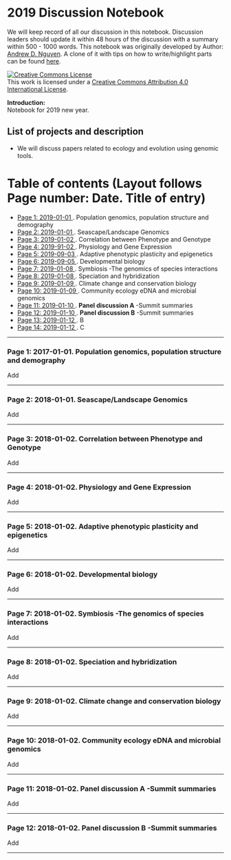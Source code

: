 

# 2019 Discussion Notebook

We will keep record of all our discussion in this notebook. Discussion leaders should update it within 48 hours of the discussion with a summary within 500 - 1000 words. This notebook was originally developed by Author: [Andrew D. Nguyen](https://adnguyen.github.io). A clone of it with tips on how to write/highlight parts can be found [here](https://github.com/pradac/Notebooks_and_Protocols).

<a rel="license" href="http://creativecommons.org/licenses/by/4.0/"><img alt="Creative Commons License" style="border-width:0" src="https://i.creativecommons.org/l/by/4.0/88x31.png" /></a><br />This work is licensed under a <a rel="license" href="http://creativecommons.org/licenses/by/4.0/">Creative Commons Attribution 4.0 International License</a>.    

**Introduction:**    
Notebook for 2019 new year.

## List of projects and description   
* We will discuss papers related to ecology and evolution using genomic tools.

# Table of contents (Layout follows Page number: Date. Title of entry)    
* [Page 1: 2019-01-01 ](#id-section1). Population genomics, population structure and demography
* [Page 2: 2019-01-01 ](#id-section2). Seascape/Landscape Genomics
* [Page 3: 2019-01-02 ](#id-section3). Correlation between Phenotype and Genotype
* [Page 4: 2019-91-02 ](#id-section4). Physiology and Gene Expression
* [Page 5: 2019-09-03 ](#id-section5). Adaptive phenotypic plasticity and epigenetics
* [Page 6: 2019-09-05 ](#id-section6). Developmental biology
* [Page 7: 2019-01-08 ](#id-section7). Symbiosis -The genomics of species interactions
* [Page 8: 2019-01-08 ](#id-section8). Speciation and hybridization
* [Page 9: 2019-01-09 ](#id-section9). Climate change and conservation biology
* [Page 10: 2019-01-09 ](#id-section10). Community ecology eDNA and microbial genomics
* [Page 11: 2019-01-10 ](#id-section11). **Panel discussion A** -Summit summaries
* [Page 12: 2019-01-10 ](#id-section12). **Panel discussion B** -Summit summaries
* [Page 13: 2019-01-12 ](#id-section13). B
* [Page 14: 2019-01-12 ](#id-section14). C


------

<div id='id-section1'/>    

### Page 1: 2017-01-01. Population genomics, population structure and demography    

Add

------

<div id='id-section2'/>    

### Page 2: 2018-01-01. Seascape/Landscape Genomics  

Add

------

<div id='id-section3'/>    

### Page 3: 2018-01-02. Correlation between Phenotype and Genotype   

Add

------

<div id='id-section4'/>    

### Page 4:  2018-01-02. Physiology and Gene Expression

Add

------

<div id='id-section5'/>  

### Page 5:  2018-01-02. Adaptive phenotypic plasticity and epigenetics

Add

------

<div id='id-section5'/>  

### Page 6:  2018-01-02. Developmental biology

Add

------

<div id='id-section5'/>  

### Page 7:  2018-01-02. Symbiosis -The genomics of species interactions

Add

------

<div id='id-section5'/>  

### Page 8:  2018-01-02. Speciation and hybridization

Add

------

<div id='id-section5'/>  

### Page 9:  2018-01-02. Climate change and conservation biology

Add

------

<div id='id-section5'/>  

### Page 10:  2018-01-02. Community ecology eDNA and microbial genomics

Add

------

<div id='id-section5'/>  

### Page 11:  2018-01-02. **Panel discussion A** -Summit summaries

Add

------

<div id='id-section5'/>  

### Page 12:  2018-01-02. **Panel discussion B** -Summit summaries

Add

------

<div id='id-section5'/>  
